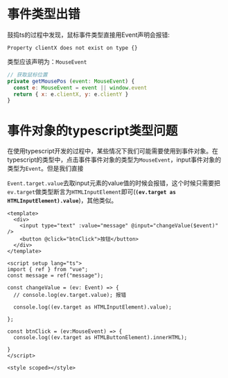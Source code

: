 # 事件类型出错

鼓捣ts的过程中发现，鼠标事件类型直接用Event声明会报错:

`Property clientX does not exist on type {}`

类型应该声明为：`MouseEvent`

```js
// 获取鼠标位置
private getMousePos (event: MouseEvent) {
  const e: MouseEvent = event || window.event
  return { x: e.clientX, y: e.clientY }
}
```

# 事件对象的typescript类型问题

在使用typescript开发的过程中，某些情况下我们可能需要使用到事件对象。在typescript的类型中，点击事件事件对象的类型为`MouseEvent`，input事件对象的类型为`Event`。但是我们直接

`Event.target.value`去取input元素的value值的时候会报错，这个时候只需要把`ev.target`做类型断言为`HTMLInputElement`即可(**`(ev.target as HTMLInputElement).value`**)，其他类似。

```vue
<template>
  <div>
    <input type="text" :value="message" @input="changeValue($event)" />
    <button @click="btnClick">按钮</button>
  </div>
</template>
 
<script setup lang="ts">
import { ref } from "vue";
const message = ref("message");
 
const changeValue = (ev: Event) => {
  // console.log(ev.target.value); 报错
  
  console.log((ev.target as HTMLInputElement).value);
  
};
 
const btnClick = (ev:MouseEvent) => {
  console.log((ev.target as HTMLButtonElement).innerHTML);
  
}
</script>
 
<style scoped></style>
```

